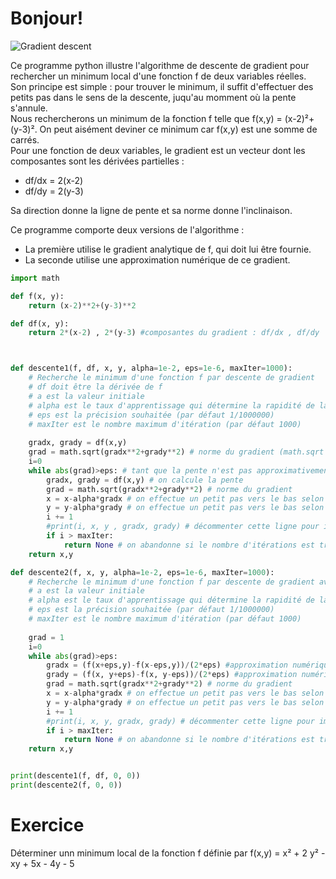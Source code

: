 # Bonjour!
![Gradient descent](https://ml-cheatsheet.readthedocs.io/en/latest/_images/gradient_descent.png)



Ce programme python illustre l'algorithme de descente de gradient pour rechercher un minimum local d'une fonction f de deux variables réelles.  
Son principe est simple : pour trouver le minimum, il suffit d'effectuer des petits pas dans le sens de la descente, juqu'au momment où la pente s'annule.\
Nous rechercherons un minimum de la fonction f telle que f(x,y) = (x-2)²+(y-3)². On peut aisément deviner ce minimum car f(x,y) est une somme de carrés.  
Pour une fonction de deux variables, le gradient est un vecteur dont les composantes sont les dérivées partielles :  
* df/dx = 2(x-2)  
* df/dy = 2(y-3)  

Sa direction donne la ligne de pente et sa norme donne l'inclinaison.  

Ce programme comporte deux versions de l'algorithme : 
* La première utilise le gradient analytique de f, qui doit lui être fournie. 
* La seconde utilise une approximation numérique de ce gradient.

```python runnable
import math 

def f(x, y):
    return (x-2)**2+(y-3)**2

def df(x, y):
    return 2*(x-2) , 2*(y-3) #composantes du gradient : df/dx , df/dy



def descente1(f, df, x, y, alpha=1e-2, eps=1e-6, maxIter=1000):
    # Recherche le minimum d'une fonction f par descente de gradient
    # df doit être la dérivée de f
    # a est la valeur initiale
    # alpha est le taux d'apprentissage qui détermine la rapidité de la descente (par défaut 1/100)
    # eps est la précision souhaitée (par défaut 1/1000000)
    # maxIter est le nombre maximum d'itération (par défaut 1000)
    
    gradx, grady = df(x,y)
    grad = math.sqrt(gradx**2+grady**2) # norme du gradient (math.sqrt est la racine carrée)
    i=0
    while abs(grad)>eps: # tant que la pente n'est pas approximativement nulle
        gradx, grady = df(x,y) # on calcule la pente
        grad = math.sqrt(gradx**2+grady**2) # norme du gradient
        x = x-alpha*gradx # on effectue un petit pas vers le bas selon x
        y = y-alpha*grady # on effectue un petit pas vers le bas selon y
        i += 1
        #print(i, x, y , gradx, grady) # décommenter cette ligne pour imprimer les itérations
        if i > maxIter:
            return None # on abandonne si le nombre d'itérations est trop élevé
    return x,y

def descente2(f, x, y, alpha=1e-2, eps=1e-6, maxIter=1000):
    # Recherche le minimum d'une fonction f par descente de gradient avec dérivée numérique
    # a est la valeur initiale
    # alpha est le taux d'apprentissage qui détermine la rapidité de la descente (par défaut 1/100)
    # eps est la précision souhaitée (par défaut 1/1000000)
    # maxIter est le nombre maximum d'itération (par défaut 1000)    
    
    grad = 1
    i=0
    while abs(grad)>eps:
        gradx = (f(x+eps,y)-f(x-eps,y))/(2*eps) #approximation numérique de la dérivée df/dx
        grady = (f(x, y+eps)-f(x, y-eps))/(2*eps) #approximation numérique de la dérivée df/dy
        grad = math.sqrt(gradx**2+grady**2) # norme du gradient
        x = x-alpha*gradx # on effectue un petit pas vers le bas selon x
        y = y-alpha*grady # on effectue un petit pas vers le bas selon y
        i += 1
        #print(i, x, y, gradx, grady) # décommenter cette ligne pour imprimer les itérations
        if i > maxIter:
            return None # on abandonne si le nombre d'itérations est trop élevé
    return x,y


print(descente1(f, df, 0, 0))
print(descente2(f, 0, 0))
```

# Exercice

Déterminer unn minimum local de la fonction f définie par f(x,y) = x² + 2 y² - xy + 5x - 4y - 5 
